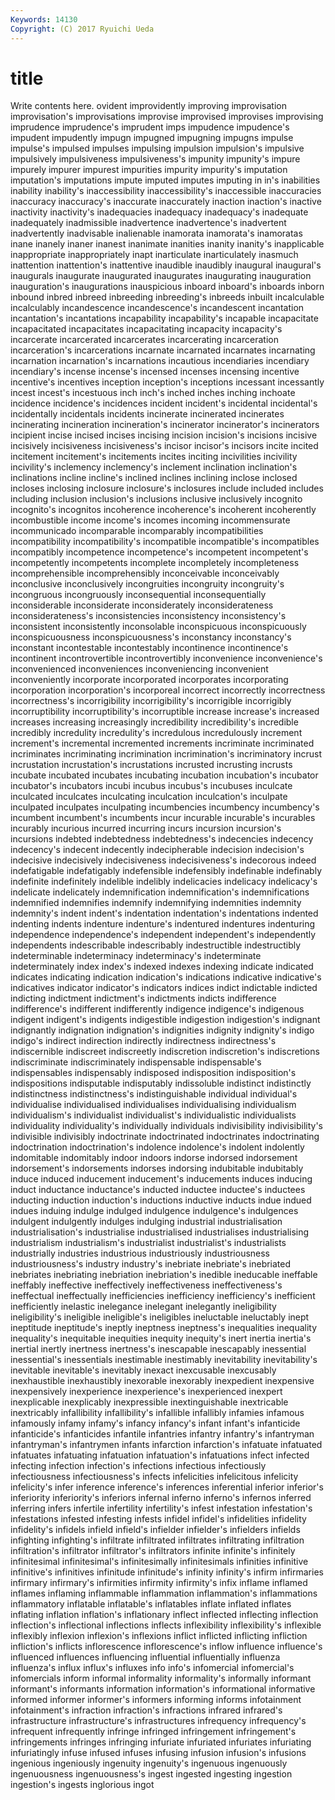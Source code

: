 ```yaml
---
Keywords: 14130 
Copyright: (C) 2017 Ryuichi Ueda
---
```


# title

Write contents here.
ovident improvidently improving improvisation improvisation's improvisations improvise improvised
improvises improvising imprudence imprudence's imprudent imps impudence impudence's impudent impudently
impugn impugned impugning impugns impulse impulse's impulsed impulses impulsing impulsion
impulsion's impulsive impulsively impulsiveness impulsiveness's impunity impunity's impure impurely impurer
impurest impurities impurity impurity's imputation imputation's imputations impute imputed imputes
imputing in in's inabilities inability inability's inaccessibility inaccessibility's inaccessible inaccuracies
inaccuracy inaccuracy's inaccurate inaccurately inaction inaction's inactive inactivity inactivity's inadequacies
inadequacy inadequacy's inadequate inadequately inadmissible inadvertence inadvertence's inadvertent inadvertently inadvisable
inalienable inamorata inamorata's inamoratas inane inanely inaner inanest inanimate inanities
inanity inanity's inapplicable inappropriate inappropriately inapt inarticulate inarticulately inasmuch inattention
inattention's inattentive inaudible inaudibly inaugural inaugural's inaugurals inaugurate inaugurated inaugurates
inaugurating inauguration inauguration's inaugurations inauspicious inboard inboard's inboards inborn inbound
inbred inbreed inbreeding inbreeding's inbreeds inbuilt incalculable incalculably incandescence incandescence's
incandescent incantation incantation's incantations incapability incapability's incapable incapacitate incapacitated incapacitates
incapacitating incapacity incapacity's incarcerate incarcerated incarcerates incarcerating incarceration incarceration's incarcerations
incarnate incarnated incarnates incarnating incarnation incarnation's incarnations incautious incendiaries incendiary
incendiary's incense incense's incensed incenses incensing incentive incentive's incentives inception
inception's inceptions incessant incessantly incest incest's incestuous inch inch's inched
inches inching inchoate incidence incidence's incidences incident incident's incidental incidental's
incidentally incidentals incidents incinerate incinerated incinerates incinerating incineration incineration's incinerator
incinerator's incinerators incipient incise incised incises incising incision incision's incisions
incisive incisively incisiveness incisiveness's incisor incisor's incisors incite incited incitement
incitement's incitements incites inciting incivilities incivility incivility's inclemency inclemency's inclement
inclination inclination's inclinations incline incline's inclined inclines inclining inclose inclosed
incloses inclosing inclosure inclosure's inclosures include included includes including inclusion
inclusion's inclusions inclusive inclusively incognito incognito's incognitos incoherence incoherence's incoherent
incoherently incombustible income income's incomes incoming incommensurate incommunicado incomparable incomparably
incompatibilities incompatibility incompatibility's incompatible incompatible's incompatibles incompatibly incompetence incompetence's incompetent
incompetent's incompetently incompetents incomplete incompletely incompleteness incomprehensible incomprehensibly inconceivable inconceivably
inconclusive inconclusively incongruities incongruity incongruity's incongruous incongruously inconsequential inconsequentially inconsiderable
inconsiderate inconsiderately inconsiderateness inconsiderateness's inconsistencies inconsistency inconsistency's inconsistent inconsistently inconsolable
inconspicuous inconspicuously inconspicuousness inconspicuousness's inconstancy inconstancy's inconstant incontestable incontestably incontinence
incontinence's incontinent incontrovertible incontrovertibly inconvenience inconvenience's inconvenienced inconveniences inconveniencing inconvenient
inconveniently incorporate incorporated incorporates incorporating incorporation incorporation's incorporeal incorrect incorrectly
incorrectness incorrectness's incorrigibility incorrigibility's incorrigible incorrigibly incorruptibility incorruptibility's incorruptible increase
increase's increased increases increasing increasingly incredibility incredibility's incredible incredibly incredulity
incredulity's incredulous incredulously increment increment's incremental incremented increments incriminate incriminated
incriminates incriminating incrimination incrimination's incriminatory incrust incrustation incrustation's incrustations incrusted
incrusting incrusts incubate incubated incubates incubating incubation incubation's incubator incubator's
incubators incubi incubus incubus's incubuses inculcate inculcated inculcates inculcating inculcation
inculcation's inculpate inculpated inculpates inculpating incumbencies incumbency incumbency's incumbent incumbent's
incumbents incur incurable incurable's incurables incurably incurious incurred incurring incurs
incursion incursion's incursions indebted indebtedness indebtedness's indecencies indecency indecency's indecent
indecently indecipherable indecision indecision's indecisive indecisively indecisiveness indecisiveness's indecorous indeed
indefatigable indefatigably indefensible indefensibly indefinable indefinably indefinite indefinitely indelible indelibly
indelicacies indelicacy indelicacy's indelicate indelicately indemnification indemnification's indemnifications indemnified indemnifies
indemnify indemnifying indemnities indemnity indemnity's indent indent's indentation indentation's indentations
indented indenting indents indenture indenture's indentured indentures indenturing independence independence's
independent independent's independently independents indescribable indescribably indestructible indestructibly indeterminable indeterminacy
indeterminacy's indeterminate indeterminately index index's indexed indexes indexing indicate indicated
indicates indicating indication indication's indications indicative indicative's indicatives indicator indicator's
indicators indices indict indictable indicted indicting indictment indictment's indictments indicts
indifference indifference's indifferent indifferently indigence indigence's indigenous indigent indigent's indigents
indigestible indigestion indigestion's indignant indignantly indignation indignation's indignities indignity indignity's
indigo indigo's indirect indirection indirectly indirectness indirectness's indiscernible indiscreet indiscreetly
indiscretion indiscretion's indiscretions indiscriminate indiscriminately indispensable indispensable's indispensables indispensably indisposed
indisposition indisposition's indispositions indisputable indisputably indissoluble indistinct indistinctly indistinctness indistinctness's
indistinguishable individual individual's individualise individualised individualises individualising individualism individualism's individualist
individualist's individualistic individualists individuality individuality's individually individuals indivisibility indivisibility's indivisible
indivisibly indoctrinate indoctrinated indoctrinates indoctrinating indoctrination indoctrination's indolence indolence's indolent
indolently indomitable indomitably indoor indoors indorse indorsed indorsement indorsement's indorsements
indorses indorsing indubitable indubitably induce induced inducement inducement's inducements induces
inducing induct inductance inductance's inducted inductee inductee's inductees inducting induction
induction's inductions inductive inducts indue indued indues induing indulge indulged
indulgence indulgence's indulgences indulgent indulgently indulges indulging industrial industrialisation industrialisation's
industrialise industrialised industrialises industrialising industrialism industrialism's industrialist industrialist's industrialists industrially
industries industrious industriously industriousness industriousness's industry industry's inebriate inebriate's inebriated
inebriates inebriating inebriation inebriation's inedible ineducable ineffable ineffably ineffective ineffectively
ineffectiveness ineffectiveness's ineffectual ineffectually inefficiencies inefficiency inefficiency's inefficient inefficiently inelastic
inelegance inelegant inelegantly ineligibility ineligibility's ineligible ineligible's ineligibles ineluctable ineluctably
inept ineptitude ineptitude's ineptly ineptness ineptness's inequalities inequality inequality's inequitable
inequities inequity inequity's inert inertia inertia's inertial inertly inertness inertness's
inescapable inescapably inessential inessential's inessentials inestimable inestimably inevitability inevitability's inevitable
inevitable's inevitably inexact inexcusable inexcusably inexhaustible inexhaustibly inexorable inexorably inexpedient
inexpensive inexpensively inexperience inexperience's inexperienced inexpert inexplicable inexplicably inexpressible inextinguishable
inextricable inextricably infallibility infallibility's infallible infallibly infamies infamous infamously infamy
infamy's infancy infancy's infant infant's infanticide infanticide's infanticides infantile infantries
infantry infantry's infantryman infantryman's infantrymen infants infarction infarction's infatuate infatuated
infatuates infatuating infatuation infatuation's infatuations infect infected infecting infection infection's
infections infectious infectiously infectiousness infectiousness's infects infelicities infelicitous infelicity infelicity's
infer inference inference's inferences inferential inferior inferior's inferiority inferiority's inferiors
infernal inferno inferno's infernos inferred inferring infers infertile infertility infertility's
infest infestation infestation's infestations infested infesting infests infidel infidel's infidelities
infidelity infidelity's infidels infield infield's infielder infielder's infielders infields infighting
infighting's infiltrate infiltrated infiltrates infiltrating infiltration infiltration's infiltrator infiltrator's infiltrators
infinite infinite's infinitely infinitesimal infinitesimal's infinitesimally infinitesimals infinities infinitive infinitive's
infinitives infinitude infinitude's infinity infinity's infirm infirmaries infirmary infirmary's infirmities
infirmity infirmity's infix inflame inflamed inflames inflaming inflammable inflammation inflammation's
inflammations inflammatory inflatable inflatable's inflatables inflate inflated inflates inflating inflation
inflation's inflationary inflect inflected inflecting inflection inflection's inflectional inflections inflects
inflexibility inflexibility's inflexible inflexibly inflexion inflexion's inflexions inflict inflicted inflicting
infliction infliction's inflicts inflorescence inflorescence's inflow influence influence's influenced influences
influencing influential influentially influenza influenza's influx influx's influxes info info's
infomercial infomercial's infomercials inform informal informality informality's informally informant informant's
informants information information's informational informative informed informer informer's informers informing
informs infotainment infotainment's infraction infraction's infractions infrared infrared's infrastructure infrastructure's
infrastructures infrequency infrequency's infrequent infrequently infringe infringed infringement infringement's infringements
infringes infringing infuriate infuriated infuriates infuriating infuriatingly infuse infused infuses
infusing infusion infusion's infusions ingenious ingeniously ingenuity ingenuity's ingenuous ingenuously
ingenuousness ingenuousness's ingest ingested ingesting ingestion ingestion's ingests inglorious ingot
